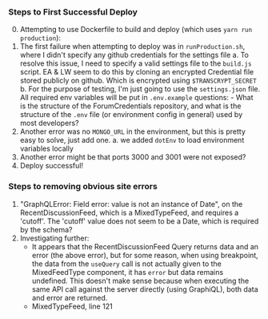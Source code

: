 
### Steps to First Successful Deploy
0. Attempting to use Dockerfile to build and deploy (which uses `yarn run production`):
1. The first failure when attempting to deploy was in `runProduction.sh`, where I didn't specify any github credentials for the settings file
    a. To resolve this issue, I need to specify a valid settings file to the `build.js` script. EA & LW seem to do this by cloning an encrypted Credential file stored publicly on github. Which is encrypted using `$TRANSCRYPT_SECRET`
    b. For the purpose of testing, I'm just going to use the `settings.json` file. All required env variables will be put in `.env.example`
    questions:
        - What is the structure of the ForumCredentials repository, and what is the structure of the `.env` file (or environment config in general) used by most developers?
2. Another error was no `MONGO_URL` in the environment, but this is pretty easy to solve, just add one.
    a. we added `dotEnv` to load environment variables locally
3. Another error might be that ports 3000 and 3001 were not exposed?
4. Deploy successful!

### Steps to removing obvious site errors
1. "GraphQLError: Field error: value is not an instance of Date", on the RecentDiscussionFeed, which is a MixedTypeFeed, and requires a 'cutoff'. The 'cutoff' value does not seem to be a Date, which is required by the schema?
2. Investigating further:
    - It appears that the RecentDiscussionFeed Query returns data and an error (the above error), but for some reason, when using breakpoint, the data from the `useQuery` call is not actually given to the MixedFeedType component, it has `error` but data remains undefined. This doesn't make sense because when executing the same API call against the server directly (using GraphiQL), both data and error are returned.
    - MixedTypeFeed, line 121